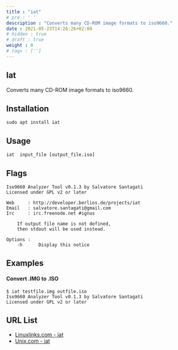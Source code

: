 ```yaml
---
title : "iat"
# pre : ' '
description : "Converts many CD-ROM image formats to iso9660."
date : 2021-05-23T14:26:26+02:00
# hidden : true
# draft : true
weight : 0
# tags : ['']
---
```


## Iat

Converts many CD-ROM image formats to iso9660.

## Installation

```plain
sudo apt install iat
```

## Usage

```plain
iat  input_file [output_file.iso]
```

## Flags

```plain
Iso9660 Analyzer Tool v0.1.3 by Salvatore Santagati
Licensed under GPL v2 or later

Web     : http://developer.berlios.de/projects/iat
Email   : salvatore.santagati@gmail.com
Irc     : irc.freenode.net #ignus

    If output file name is not defined, 
    then stdout will be used instead.

Options :
    -h      Display this notice
```

## Examples

#### Convert .IMG to .ISO

```plain
$ iat testfile.img outfile.iso
Iso9660 Analyzer Tool v0.1.3 by Salvatore Santagati
Licensed under GPL v2 or later
```

## URL List

* [Linuxlinks.com - iat](https://www.linuxlinks.com/iat/)
* [Unix.com - iat](https://www.unix.com/man-page/debian/1/iat/)
